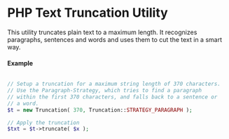 # PHP Text Truncation Utility

This utility truncates plain text to a maximum length. It recognizes paragraphs, sentences and words and uses them to cut the text in a smart way.


#### Example

```PHP

// Setup a truncation for a maximum string length of 370 characters.
// Use the Paragraph-Strategy, which tries to find a paragraph 
// within the first 370 characters, and falls back to a sentence or  
// a word.
$t = new Truncation( 370, Truncation::STRATEGY_PARAGRAPH );

// Apply the truncation 
$txt = $t->truncate( $x );
```
